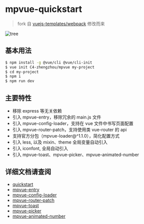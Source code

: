 # mpvue-quickstart

> fork 自 [vuejs-templates/webpack](https://github.com/vuejs-templates/webpack) 修改而来

![tree](https://user-images.githubusercontent.com/16759376/49718032-d80e2d80-fc93-11e8-93f2-fd3e60596590.jpg)

## 基本用法

```bash
$ npm install -g @vue/cli @vue/cli-init
$ vue init C4-zhengzhou/mpvue my-project
$ cd my-project
$ npm i
$ npm run dev
```

## 主要特性

- 移除 express 等无关依赖
- 引入 mpvue-entry，移除冗余的 main.js 文件
- 引入 mpvue-config-loader，支持在 vue 文件中书写页面配置
- 引入 mpvue-router-patch，支持使用类 vue-router 的 api
- 支持官方分包（mpvue-loader@^1.1.0），简化配置方式
- 引入 less, 以及 mixin、theme 全局变量自动引入
- 引入 iconfont, 全局自动引入
- 引入 mpvue-toast、mpvue-picker、mpvue-animated-number

## 详细文档请查阅

- [quickstart](http://mpvue.com/mpvue/quickstart)
- [mpvue-entry](https://github.com/F-loat/mpvue-entry)
- [mpvue-config-loader](https://github.com/F-loat/mpvue-config-loader)
- [mpvue-router-patch](https://github.com/F-loat/mpvue-router-patch)
- [mpvue-toast](https://github.com/linrui1994/mpvue-toast)
- [mpvue-picker](https://github.com/MPComponent/mpvue-picker)
- [mpvue-animated-number](https://github.com/gaomd/mpvue-animated-number)
